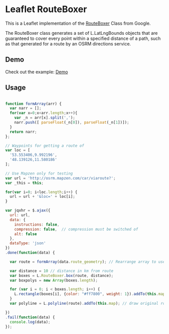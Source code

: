 # Leaflet RouteBoxer

This is a Leaflet implementation of the [RouteBoxer](http://google-maps-utility-library-v3.googlecode.com/svn/trunk/routeboxer/docs/examples.html) Class from Google.

The RouteBoxer class generates a set of L.LatLngBounds objects that are guaranteed
to cover every point within a specified distance of a path, such as that generated
for a route by an OSRM directions service.

## Demo

Check out the example: [Demo](http://stephangeorg.github.io/leaflet-routeboxer/example/)

## Usage

```javascript

function formArray(arr) {
  var narr = [];
  for(var x=0;x<arr.length;x++){
    var _n = arr[x].split(',');
    narr.push([ parseFloat(_n[0]), parseFloat(_n[1])]);
  }
  return narr;
};

// Waypoints for getting a route of
var loc = [
  '53.553406,9.992196',
  '48.139126,11.580186'
];

// Use Mapzen only for testing
var url = 'http://osrm.mapzen.com/car/viaroute?';
var _this = this;

for(var i=0; i<loc.length;i++) {
  url = url + '&loc=' + loc[i];
}

var jqxhr = $.ajax({
  url: url,
  data: {
    instructions: false,
    compression: false,  // compression must be switched of
    alt: false
  },
  dataType: 'json'
})
.done(function(data) {

  var route = formArray(data.route_geometry); // Rearrange array to use with L.polyline

  var distance = 10 // distance in km from route
  var boxes = L.RouteBoxer.box(route, distance);
  var boxpolys = new Array(boxes.length);

  for (var i = 0; i < boxes.length; i++) {
    L.rectangle(boxes[i], {color: "#ff7800", weight: 1}).addTo(this.map); // draw rectangles based on Bounds
  }
  var polyline = L.polyline(route).addTo(this.map); // draw original route

})
.fail(function(data) {
  console.log(data);
});

```

